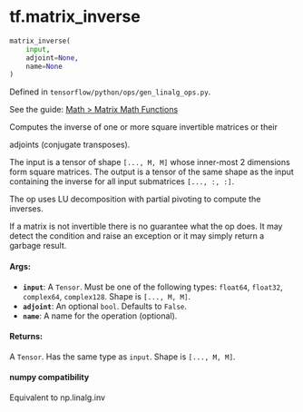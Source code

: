 <div itemscope itemtype="http://developers.google.com/ReferenceObject">
<meta itemprop="name" content="tf.matrix_inverse" />
</div>

# tf.matrix_inverse

``` python
matrix_inverse(
    input,
    adjoint=None,
    name=None
)
```



Defined in `tensorflow/python/ops/gen_linalg_ops.py`.

See the guide: [Math > Matrix Math Functions](../../../api_guides/python/math_ops.md#Matrix_Math_Functions)

Computes the inverse of one or more square invertible matrices or their

adjoints (conjugate transposes).

The input is a tensor of shape `[..., M, M]` whose inner-most 2 dimensions
form square matrices. The output is a tensor of the same shape as the input
containing the inverse for all input submatrices `[..., :, :]`.

The op uses LU decomposition with partial pivoting to compute the inverses.

If a matrix is not invertible there is no guarantee what the op does. It
may detect the condition and raise an exception or it may simply return a
garbage result.

#### Args:

* <b>`input`</b>: A `Tensor`. Must be one of the following types: `float64`, `float32`, `complex64`, `complex128`.
    Shape is `[..., M, M]`.
* <b>`adjoint`</b>: An optional `bool`. Defaults to `False`.
* <b>`name`</b>: A name for the operation (optional).


#### Returns:

  A `Tensor`. Has the same type as `input`. Shape is `[..., M, M]`.



#### numpy compatibility
  Equivalent to np.linalg.inv


